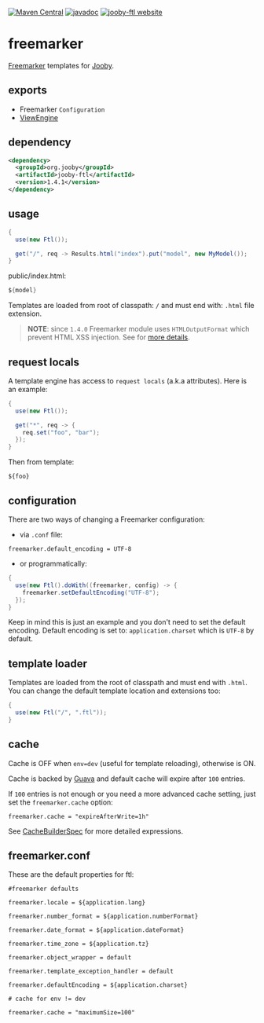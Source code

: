 [![Maven Central](https://maven-badges.herokuapp.com/maven-central/org.jooby/jooby-ftl/badge.svg)](https://maven-badges.herokuapp.com/maven-central/org.jooby/jooby-ftl)
[![javadoc](https://javadoc.io/badge/org.jooby/jooby-ftl.svg)](https://javadoc.io/doc/org.jooby/jooby-ftl/1.4.1)
[![jooby-ftl website](https://img.shields.io/badge/jooby-ftl-brightgreen.svg)](http://jooby.org/doc/ftl)
# freemarker

[Freemarker](http://freemarker.org) templates for [Jooby](/).

## exports

* Freemarker ```Configuration```
* [ViewEngine](/apidocs/org/jooby/View.Engine.html)

## dependency

```xml
<dependency>
  <groupId>org.jooby</groupId>
  <artifactId>jooby-ftl</artifactId>
  <version>1.4.1</version>
</dependency>
```

## usage

```java
{
  use(new Ftl());

  get("/", req -> Results.html("index").put("model", new MyModel());
}
```

public/index.html:

```java
${model}
```

Templates are loaded from root of classpath: ```/``` and must end with: ```.html``` file extension.

> **NOTE**: since `1.4.0` Freemarker module uses `HTMLOutputFormat` which prevent HTML XSS injection. See for [more details](https://freemarker.apache.org/docs/pgui_config_outputformatsautoesc.html). 

 
## request locals

A template engine has access to ```request locals``` (a.k.a attributes). Here is an example:

```java
{
  use(new Ftl());

  get("*", req -> {
    req.set("foo", "bar");
  });
}
```

Then from template:

```
${foo}
```


## configuration

There are two ways of changing a Freemarker configuration:

* via `.conf` file:

```properties
freemarker.default_encoding = UTF-8
```

* or programmatically:

```java
{
  use(new Ftl().doWith((freemarker, config) -> {
    freemarker.setDefaultEncoding("UTF-8");
  });
}
```

Keep in mind this is just an example and you don't need to set the default encoding. Default encoding is set to: ```application.charset``` which is ```UTF-8``` by default.

## template loader

Templates are loaded from the root of classpath and must end with ```.html```. You can change the default template location and extensions too:

```java
{
  use(new Ftl("/", ".ftl"));
}
```

## cache

Cache is OFF when ```env=dev``` (useful for template reloading), otherwise is ON.

Cache is backed by [Guava](https://github.com/google/guava) and default cache will expire after ```100``` entries.

If ```100``` entries is not enough or you need a more advanced cache setting, just set the
```freemarker.cache``` option:

```properties
freemarker.cache = "expireAfterWrite=1h"
```

See [CacheBuilderSpec](http://docs.guava-libraries.googlecode.com/git/javadoc/com/google/common/cache/CacheBuilderSpec.html) for more detailed expressions.

## freemarker.conf
These are the default properties for ftl:

```properties
#freemarker defaults

freemarker.locale = ${application.lang}

freemarker.number_format = ${application.numberFormat}

freemarker.date_format = ${application.dateFormat}

freemarker.time_zone = ${application.tz}

freemarker.object_wrapper = default

freemarker.template_exception_handler = default

freemarker.defaultEncoding = ${application.charset}

# cache for env != dev

freemarker.cache = "maximumSize=100"
```
